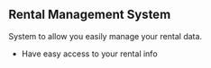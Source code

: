 
## Rental Management System
System to allow you easily manage your rental data.

- Have easy access to your rental info
